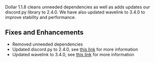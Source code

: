 Dollar 1.1.8 cleans unneeded dependencies as well as adds updates our discord.py library to 2.4.0. We have also updated wavelink to 3.4.0 to improve stability and performance. 

## Fixes and Enhancements
- Removed unneeded dependencies
- Updated discord.py to 2.4.0, see [this link](https://discordpy.readthedocs.io/en/stable/whats_new.html#v2-4-0) for more information
- Updated wavelink to 3.4.0, see [this link](https://github.com/PythonistaGuild/Wavelink/releases/tag/v3.4.0) for more information